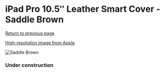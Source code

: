 # iPad Pro 10.5″ Leather Smart Cover - Saddle Brown

[Return to previous page](/ipad_pro105)

[High-resolution image from Apple](https://store.storeimages.cdn-apple.com/8756/as-images.apple.com/is/MPU92?wid=4500&hei=4500&fmt=png)

<div style="width: 384px"><img src="/everysource/MPU92.png" alt="Saddle Brown"></div>

### Under construction

